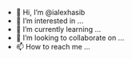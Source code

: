 - 👋 Hi, I’m @ialexhasib
- 👀 I’m interested in ...
- 🌱 I’m currently learning ...
- 💞️ I’m looking to collaborate on ...
- 📫 How to reach me ...

<!---
ialexhasib/ialexhasib is a ✨ special ✨ repository because its `README.md` (this file) appears on your GitHub profile.
You can click the Preview link to take a look at your changes.
--->

